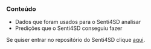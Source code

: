 ### Conteúdo
- Dados que foram usados para o Senti4SD analisar
- Predições que o Senti4SD conseguiu fazer

Se quiser entrar no repositório do Senti4SD clique [aqui](https://github.com/collab-uniba/Senti4SD).